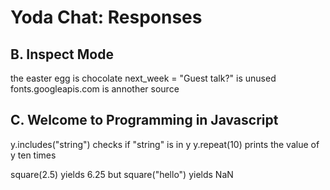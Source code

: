 Yoda Chat: Responses
================

B. Inspect Mode
---------------
the easter egg is chocolate
next_week = "Guest talk?" is unused
fonts.googleapis.com is annother source


C. Welcome to Programming in Javascript
---------------------------------------
y.includes("string") checks if "string" is in y
y.repeat(10) prints the value of y ten times

square(2.5) yields 6.25 but square("hello") yields NaN
